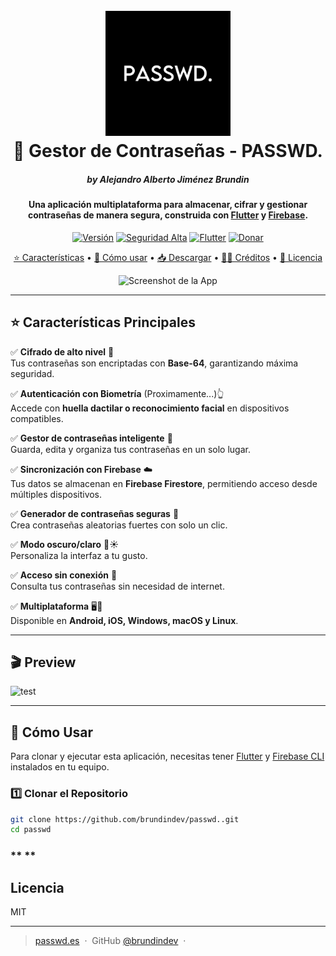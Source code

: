 <h1 align="center">
  <br>
  <a href="#"><img src="assets/logo_passwd.JPEG" alt="Gestor de Contraseñas" width="200"></a>
  <br>
  🔐 Gestor de Contraseñas - PASSWD.
  <br>
</h1>

<h5 align="center">by Alejandro Alberto Jiménez Brundin </h5>

<h4 align="center">Una aplicación multiplataforma para almacenar, cifrar y gestionar contraseñas de manera segura, construida con <a href="https://flutter.dev/" target="_blank">Flutter</a> y <a href="https://firebase.google.com/" target="_blank">Firebase</a>.</h4>

<p align="center">
  <a href="#"><img src="https://img.shields.io/github/v/release/brundindev/passwd." alt="Versión"></a>
  <a href="#"><img src="https://img.shields.io/badge/security-high-green.svg" alt="Seguridad Alta"></a>
  <a href="#"><img src="https://img.shields.io/badge/flutter-3.x-blue.svg" alt="Flutter"></a>
  <a href="#"><img src="https://img.shields.io/badge/donate-%24-ff69b4.svg" alt="Donar"></a>
</p>

<p align="center">
  <a href="#key-features">⭐ Características</a> •
  <a href="#how-to-use">🚀 Cómo usar</a> •
  <a href="#download">📥 Descargar</a> •
  <a href="#credits">👨‍💻 Créditos</a> •
  <a href="#license">📜 Licencia</a>
</p>

<p align="center">
  <img src="https://via.placeholder.com/800x400" alt="Screenshot de la App">
</p>

---

## ⭐ Características Principales

✅ **Cifrado de alto nivel** 🔑  
Tus contraseñas son encriptadas con **Base-64**, garantizando máxima seguridad.  

✅ **Autenticación con Biometría** (Proximamente...)👆  
Accede con **huella dactilar o reconocimiento facial** en dispositivos compatibles.  

✅ **Gestor de contraseñas inteligente** 📂  
Guarda, edita y organiza tus contraseñas en un solo lugar.  

✅ **Sincronización con Firebase** ☁️  
Tus datos se almacenan en **Firebase Firestore**, permitiendo acceso desde múltiples dispositivos.  

✅ **Generador de contraseñas seguras** 🔄  
Crea contraseñas aleatorias fuertes con solo un clic.  

✅ **Modo oscuro/claro** 🌙☀️  
Personaliza la interfaz a tu gusto.  

✅ **Acceso sin conexión** 📴  
Consulta tus contraseñas sin necesidad de internet.  

✅ **Multiplataforma** 🖥️📱  
Disponible en **Android, iOS, Windows, macOS y Linux**.  

---

## 🎬 Preview
![test](https://github.com/user-attachments/assets/6e4c0bbf-9ac6-4cb0-b825-695392e15917)

---

## 🚀 Cómo Usar

Para clonar y ejecutar esta aplicación, necesitas tener [Flutter](https://flutter.dev/) y [Firebase CLI](https://firebase.google.com/docs/cli) instalados en tu equipo.

### **1️⃣ Clonar el Repositorio**
```bash
git clone https://github.com/brundindev/passwd..git
cd passwd
```

### ** **

## Licencia

MIT

---

> [passwd.es](https://www.passwd.es) &nbsp;&middot;&nbsp;
> GitHub [@brundindev](https://github.com/brundindev) &nbsp;&middot;&nbsp;
